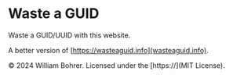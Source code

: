 # Waste a GUID

Waste a GUID/UUID with this website.

A better version of [https://wasteaguid.info](wasteaguid.info).

&copy; 2024 William Bohrer. Licensed under the [https://](MIT License).
